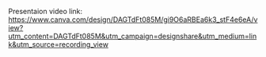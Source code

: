 
Presentaion video link:
https://www.canva.com/design/DAGTdFt085M/gi9O6aRBEa6k3_stF4e6eA/view?utm_content=DAGTdFt085M&utm_campaign=designshare&utm_medium=link&utm_source=recording_view

